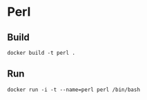 # Perl

## Build

    docker build -t perl .

## Run

    docker run -i -t --name=perl perl /bin/bash
